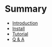 # Summary

- [Introduction](./introduction.md)
- [Install](./install.md)
- [Tutorial](./tutorial.md)
- [Q & A](questions.md)
